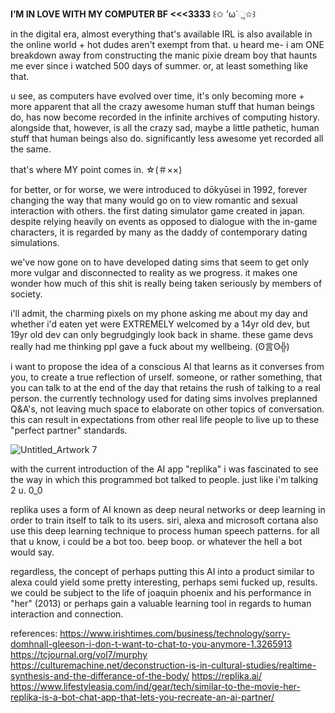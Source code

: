 
 **I’M IN LOVE WITH MY COMPUTER BF <<<3333** ꒰✩ ’ω`ૢ✩꒱


in the digital era, almost everything that's available IRL is also available in the online world + hot dudes aren't exempt from that. 
u heard me- i am ONE breakdown away from constructing the manic pixie dream boy that haunts me ever since i watched 500 days of summer. or, at least something like that. 

u see, as computers have evolved over time, it's only becoming more + more apparent that all the crazy awesome human stuff that human beings do, has now become recorded in the infinite archives of computing history. alongside that, however, is all the crazy sad, maybe a little pathetic, human stuff that human beings also do. significantly less awesome yet recorded all the same. 

that's where MY point comes in. ☆(＃××)

for better, or for worse, we were introduced to dōkyūsei in 1992, forever changing the way that many would go on to view romantic and sexual interaction with others. the first dating simulator game created in japan. despite relying heavily on events as opposed to dialogue with the in-game characters, it is regarded by many as the daddy of contemporary dating simulations. 

we've now gone on to have developed dating sims that seem to get only more vulgar and disconnected to reality as we progress. it makes one wonder how much of this shit is really being taken seriously by members of society. 

i'll admit, the charming pixels on my phone asking me about my day and whether i'd eaten yet were EXTREMELY welcomed by a 14yr old dev, but 19yr old dev can only begrudgingly look back in shame. these game devs really had me thinking ppl gave a fuck about my wellbeing. (ʘ言ʘ╬)

i want to propose the idea of a conscious AI that learns as it converses from you, to create a true reflection of urself. someone, or rather something, that you can talk to at the end of the day that retains the rush of talking to a real person. the currently technology used for dating sims involves preplanned Q&A's, not leaving much space to elaborate on other topics of conversation. this can result in expectations from other real life people to live up to these "perfect partner" standards. 


![Untitled_Artwork 7](https://user-images.githubusercontent.com/94905098/143566435-67c2c5b6-8908-4bcc-bd44-3af7f20a0ea9.png)


with the current introduction of the AI app "replika" i was fascinated to see the way in which this programmed bot talked to people. just like i'm talking 2 u. 0_0

replika uses a form of AI known as deep neural networks or deep learning in order to train itself to talk to its users. siri, alexa and microsoft cortana also use this deep learning technique to process human speech patterns. for all that u know, i could be a bot too. beep boop. or whatever the hell a bot would say. 

regardless, the concept of perhaps putting this AI into a product similar to alexa could yield some pretty interesting, perhaps semi fucked up, results. we could be subject to the life of joaquin phoenix and his performance in "her" (2013) or perhaps gain a valuable learning tool in regards to human interaction and connection.

references:
https://www.irishtimes.com/business/technology/sorry-domhnall-gleeson-i-don-t-want-to-chat-to-you-anymore-1.3265913
https://tcjournal.org/vol7/murphy
https://culturemachine.net/deconstruction-is-in-cultural-studies/realtime-synthesis-and-the-differance-of-the-body/
https://replika.ai/
https://www.lifestyleasia.com/ind/gear/tech/similar-to-the-movie-her-replika-is-a-bot-chat-app-that-lets-you-recreate-an-ai-partner/

